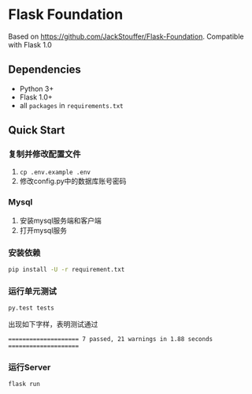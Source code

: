 # Flask Foundation
Based on https://github.com/JackStouffer/Flask-Foundation. Compatible with Flask 1.0

## Dependencies
- Python 3+
- Flask 1.0+
- all `packages` in `requirements.txt`

## Quick Start

### 复制并修改配置文件
1. `cp .env.example .env`
2. 修改config.py中的数据库账号密码

### Mysql
1. 安装mysql服务端和客户端
2. 打开mysql服务

### 安装依赖
```bash
pip install -U -r requirement.txt
```

### 运行单元测试
```bash
py.test tests 
```
出现如下字样，表明测试通过
```text
==================== 7 passed, 21 warnings in 1.88 seconds ====================
```
### 运行Server
```bash
flask run
```